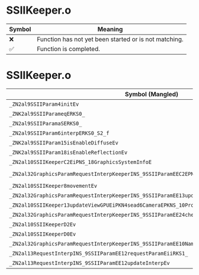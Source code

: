 # SSIIKeeper.o
| Symbol | Meaning 
| ------------- | ------------- 
| :x: | Function has not yet been started or is not matching. 
| :white_check_mark: | Function is completed. 


# SSIIKeeper.o
| Symbol (Mangled) | Symbol (Demangled) | Decompiled? |
| ------------- |  ------------- | ------------- |
| `_ZN2al9SSIIParam4initEv` | `al::SSIIParam::init(void)` | :x: |
| `_ZNK2al9SSIIParameqERKS0_` | `al::SSIIParam::operator==(al::SSIIParam const&)const` | :x: |
| `_ZN2al9SSIIParamaSERKS0_` | `al::SSIIParam::operator=(al::SSIIParam const&)` | :x: |
| `_ZN2al9SSIIParam6interpERKS0_S2_f` | `al::SSIIParam::interp(al::SSIIParam const&,al::SSIIParam const&,float)` | :x: |
| `_ZNK2al9SSIIParam15isEnableDiffuseEv` | `al::SSIIParam::isEnableDiffuse(void)const` | :x: |
| `_ZNK2al9SSIIParam18isEnableReflectionEv` | `al::SSIIParam::isEnableReflection(void)const` | :x: |
| `_ZN2al10SSIIKeeperC2EiPNS_18GraphicsSystemInfoE` | `al::SSIIKeeper::SSIIKeeper(int,al::GraphicsSystemInfo *)` | :x: |
| `_ZN2al32GraphicsParamRequestInterpKeeperINS_9SSIIParamEEC2EPNS_18GraphicsSystemInfoEiPKcS6_S6_` | `al::GraphicsParamRequestInterpKeeper<al::SSIIParam>::GraphicsParamRequestInterpKeeper(al::GraphicsSystemInfo *,int,char const*,char const*,char const*)` | :x: |
| `_ZN2al10SSIIKeeper8movementEv` | `al::SSIIKeeper::movement(void)` | :x: |
| `_ZN2al32GraphicsParamRequestInterpKeeperINS_9SSIIParamEE13updateRequestEv` | `al::GraphicsParamRequestInterpKeeper<al::SSIIParam>::updateRequest(void)` | :x: |
| `_ZN2al10SSIIKeeper13updateViewGPUEiPKN4sead6CameraEPKNS_10ProjectionE` | `al::SSIIKeeper::updateViewGPU(int,sead::Camera const*,al::Projection const*)` | :x: |
| `_ZN2al32GraphicsParamRequestInterpKeeperINS_9SSIIParamEE24checkNamedParamExistanceEv` | `al::GraphicsParamRequestInterpKeeper<al::SSIIParam>::checkNamedParamExistance(void)` | :x: |
| `_ZN2al10SSIIKeeperD2Ev` | `al::SSIIKeeper::~SSIIKeeper()` | :x: |
| `_ZN2al10SSIIKeeperD0Ev` | `al::SSIIKeeper::~SSIIKeeper()` | :x: |
| `_ZN2al32GraphicsParamRequestInterpKeeperINS_9SSIIParamEE10NamedParamC2Ev` | `al::GraphicsParamRequestInterpKeeper<al::SSIIParam>::NamedParam::NamedParam(void)` | :x: |
| `_ZN2al13RequestInterpINS_9SSIIParamEE12requestParamEiiRKS1_` | `al::RequestInterp<al::SSIIParam>::requestParam(int,int,al::SSIIParam const&)` | :x: |
| `_ZN2al13RequestInterpINS_9SSIIParamEE12updateInterpEv` | `al::RequestInterp<al::SSIIParam>::updateInterp(void)` | :x: |
